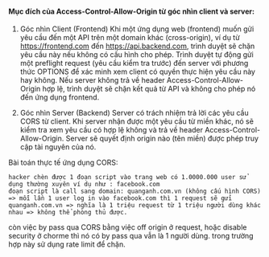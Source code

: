 #### Mục đích của Access-Control-Allow-Origin từ góc nhìn client và server:

1. Góc nhìn Client (Frontend)
Khi một ứng dụng web (frontend) muốn gửi yêu cầu đến một API trên một domain khác (cross-origin), ví dụ từ https://frontend.com đến https://api.backend.com, trình duyệt sẽ chặn yêu cầu này nếu không có cấu hình cho phép.
Trình duyệt tự động gửi một preflight request (yêu cầu kiểm tra trước) đến server với phương thức OPTIONS để xác minh xem client có quyền thực hiện yêu cầu này hay không.
Nếu server không trả về header Access-Control-Allow-Origin hợp lệ, trình duyệt sẽ chặn kết quả từ API và không cho phép nó đến ứng dụng frontend.

2. Góc nhìn Server (Backend)
Server có trách nhiệm trả lời các yêu cầu CORS từ client. Khi server nhận được một yêu cầu từ miền khác, nó sẽ kiểm tra xem yêu cầu có hợp lệ không và trả về header Access-Control-Allow-Origin.
Server sẽ quyết định origin nào (tên miền) được phép truy cập tài nguyên của nó.


Bài toán thực tế ứng dụng CORS:

    hacker chèn được 1 đoạn script vào trang web có 1.0000.000 user sử dụng thường xuyên ví dụ như : facebook.com
    đoạn script là call sang domain: quanganh.com.vn (không cấu hình CORS) => mỗi lần 1 user log in vào facebook.com thì 1 request sẽ gửi quanganh.com.vn => nghĩa là 1 triệu request từ 1 triệu người dùng khác nhau => không thể phòng thủ được.

còn việc by pass qua CORS bằng việc off origin ở request, hoặc disable security ở chorme thì nó có by pass qua vẫn là 1 người dùng. trong trường hợp này sử dụng rate limit để chặn.